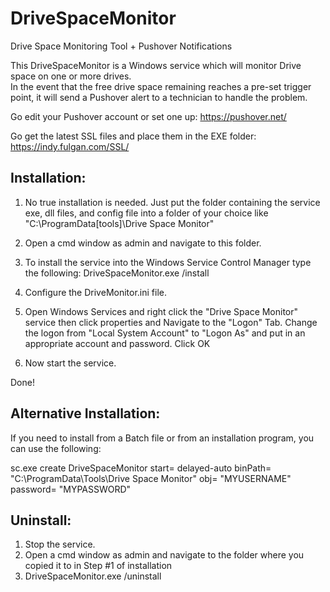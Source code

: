 # DriveSpaceMonitor
Drive Space Monitoring Tool + Pushover Notifications

This DriveSpaceMonitor is a Windows service which will monitor Drive space on one or more drives.  
In the event that the free drive space remaining reaches a pre-set trigger point, it will send a 
Pushover alert to a technician to handle the problem.


Go edit your Pushover account or set one up:
https://pushover.net/

Go get the latest SSL files and place them in the EXE folder:
https://indy.fulgan.com/SSL/




Installation:
-
1) No true installation is needed.  Just put the folder containing the service exe, dll files, and config file
   into a folder of your choice like "C:\ProgramData\[tools]\Drive Space Monitor" 

2) Open a cmd window as admin and navigate to this folder.

3) To install the service into the Windows Service Control Manager type the following:
   DriveSpaceMonitor.exe /install
   
4) Configure the DriveMonitor.ini file.

5) Open Windows Services and right click the "Drive Space Monitor" service then click properties and
   Navigate to the "Logon" Tab.  Change the logon from "Local System Account" to "Logon As" and put in 
   an appropriate account and password. Click OK
   
6) Now start the service.

Done!


Alternative Installation:
-
If you need to install from a Batch file or from an installation program, you can use the following:

sc.exe create DriveSpaceMonitor start= delayed-auto binPath= "C:\ProgramData\Tools\Drive Space Monitor" obj= "MYUSERNAME" password= "MYPASSWORD"


Uninstall:
-
1) Stop the service.
2) Open a cmd window as admin and navigate to the folder where you copied it to in Step #1 of installation
3) DriveSpaceMonitor.exe /uninstall
